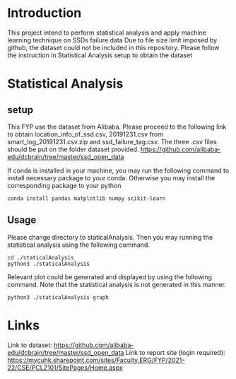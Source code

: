 # Introduction
This project intend to perform statistical analysis and apply machine learning technique on SSDs failure data
Due to file size limit imposed by github, the dataset could not be included in this repository. Please follow the instruction in Statistical Analysis setup to obtain the dataset
# Statistical Analysis
## setup
This FYP use the dataset from Alibaba. Please proceed to the following link to obtain location_info_of_ssd.csv, 20191231.csv from smart_log_20191231.csv.zip and ssd_failure_tag.csv. The three .csv files should be put on the folder dataset provided.
https://github.com/alibaba-edu/dcbrain/tree/master/ssd_open_data

If conda is installed in your machine, you may run the following command to install necessary package to your conda. Otherwise you may install the corresponding package to your python
```
conda install pandas matplotlib numpy scikit-learn
```

## Usage
Please change directory to staticalAnalysis. Then you may running the statistical analysis using the following command.
```
cd ./staticalAnalysis
python3 ./staticalAnalysis
```
Relevant plot could be generated and displayed by using the following command. Note that the statistical analysis is not generated in this manner.
```
python3 ./staticalAnalysis graph
```

# Links
Link to dataset: https://github.com/alibaba-edu/dcbrain/tree/master/ssd_open_data
Link to report site (login required): https://mycuhk.sharepoint.com/sites/Faculty.ERG/FYP/2021-22/CSE/PCL2101/SitePages/Home.aspx
